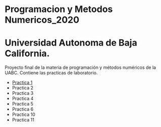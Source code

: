 
# Programacion y Metodos Numericos_2020
# Universidad Autonoma de Baja California.
Proyecto final de la materia de programación y métodos numéricos de la UABC. Contiene las practicas de laboratorio. 
* [Practica 1](https://github.com/nelydaBustos/NelydaBustos-PyMN-2020/tree/main/practica%201)
* Practica 2 
* Practica 3
* Practica 4 
* Practica 5
* Practica 6 
* Practica 10
* Practica 11
